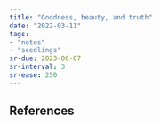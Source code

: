 ```yaml
---
title: "Goodness, beauty, and truth"
date: "2022-03-11"
tags:
- "notes"
- "seedlings"
sr-due: 2023-06-07
sr-interval: 3
sr-ease: 250
---
```




## References

